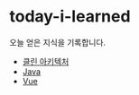 # today-i-learned

오늘 얻은 지식을 기록합니다.

- [클린 아키텍처](https://github.com/w-beom/today-i-learned/tree/main/book/%ED%81%B4%EB%A6%B0%EC%95%84%ED%82%A4%ED%85%8D%EC%B2%98)
- [Java](https://github.com/w-beom/today-i-learned/tree/main/java)
- [Vue](https://github.com/w-beom/today-i-learned/tree/main/vue)